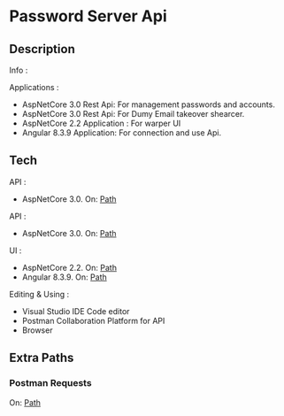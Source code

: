 
# Password Server Api

## Description
Info :


Applications :
-	AspNetCore 3.0 Rest Api: For management passwords and accounts.
-	AspNetCore 3.0 Rest Api: For Dumy Email takeover shearcer.
-	AspNetCore 2.2 Application : For warper UI 
- Angular 8.3.9 Application:  For connection and use Api.


## Tech
API  :
-	AspNetCore 3.0. On: [Path](https://github.com/NikolasPapas/PasswordServerApi/tree/master/PasswordServerAPI_Project/PasswordServerApi) 

API :
-	AspNetCore 3.0. On: [Path](https://github.com/NikolasPapas/PasswordServerApi/tree/master/PasswordServerAPI_Project/PasswordHackScanner) 

UI :
-	 AspNetCore 2.2. On: [Path](https://github.com/NikolasPapas/PasswordServerApi/tree/master/PasswordServerAPI_Project/PasswordServerUI) 
-	 Angular 8.3.9. On: [Path](https://github.com/NikolasPapas/PasswordServerApi/tree/master/PasswordServerAPI_Project/PasswordServerUI/ClientApp) 


Editing & Using :
-	Visual Studio IDE Code editor
-	 Postman Collaboration Platform for API
-	 Browser

## Extra Paths
### Postman Requests
On:  [Path](https://github.com/NikolasPapas/PasswordServerApi/tree/master/PasswordServerAPI_Project) 
